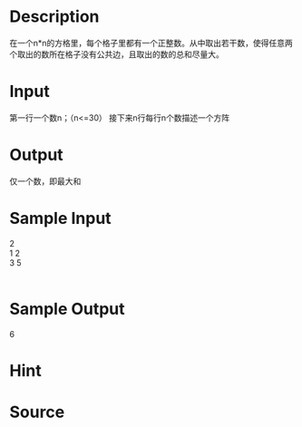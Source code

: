 
# Description

<div class="content">
在一个n*n的方格里，每个格子里都有一个正整数。从中取出若干数，使得任意两个取出的数所在格子没有公共边，且取出的数的总和尽量大。

</div>

# Input

<div class="content">第一行一个数n；（n&lt;=30）
接下来n行每行n个数描述一个方阵

</div>

# Output

<div class="content">仅一个数，即最大和

</div>

# Sample Input

<div class="content"><span class="sampledata">2<br/>
1 2<br/>
3 5<br/>
<br/>
</span></div>

# Sample Output

<div class="content"><span class="sampledata">6<br/>
</span></div>

# Hint

<div class="content"><p></p></div>

# Source

<div class="content"><p><a href="problemset.php?search="></a></p></div>

